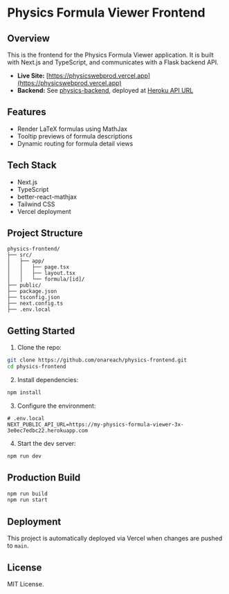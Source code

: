 # Physics Formula Viewer Frontend

## Overview

This is the frontend for the Physics Formula Viewer application. It is built with Next.js and TypeScript, and communicates with a Flask backend API.

- **Live Site:** [https://physicswebprod.vercel.app](https://physicswebprod.vercel.app)
- **Backend:** See [physics-backend](https://github.com/onareach/physics-backend), deployed at [Heroku API URL](https://my-physics-formula-viewer-3x-3e0ec7edbc22.herokuapp.com)

## Features

- Render LaTeX formulas using MathJax
- Tooltip previews of formula descriptions
- Dynamic routing for formula detail views

## Tech Stack

- Next.js
- TypeScript
- better-react-mathjax
- Tailwind CSS
- Vercel deployment

## Project Structure

```
physics-frontend/
├── src/
│   ├── app/
│   │   ├── page.tsx
│   │   ├── layout.tsx
│   │   └── formula/[id]/
├── public/
├── package.json
├── tsconfig.json
├── next.config.ts
├── .env.local
```

## Getting Started

1. Clone the repo:

```bash
git clone https://github.com/onareach/physics-frontend.git
cd physics-frontend
```

2. Install dependencies:

```bash
npm install
```

3. Configure the environment:

```
# .env.local
NEXT_PUBLIC_API_URL=https://my-physics-formula-viewer-3x-3e0ec7edbc22.herokuapp.com
```

4. Start the dev server:

```bash
npm run dev
```

## Production Build

```bash
npm run build
npm run start
```

## Deployment

This project is automatically deployed via Vercel when changes are pushed to `main`.

## License

MIT License.

